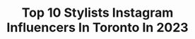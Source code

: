 ---
title: Top 10 Stylists Instagram Influencers In Toronto In 2023
description: >-
  Find top stylists Instagram influencers in Toronto in 2023. Most popular hashtags: #photography #toronto #love #fashion.
platform: Instagram
hits: 11
text_top: Analyze the most popular Instagram profiles on inBeat.
text_bottom: Our platform holds 11 Instagram influencers like this in Toronto, Canada for you to connect with.
profiles:
  - username: "minaj.mp"
    fullname: >-
      ♏️inajmp💮
    bio: >-
      Fashion Stylist~Model~Beauty pro~ Miss face of humanity 2021👑 I can’t teach anybody anything,I can only make them think.♻️👩‍❤️‍💋‍👨🇨🇦 @unik.models
    location: "Canada"
    followers: 81514
    engagement: 267
    commentsToLikes: 0.055639
    id: ckaotndqcwn0x0i78myma80eh
    verified: false
    hashtags: "#fashionshow, #beautiful, #artoftheday, #outfitinspiration"
  - username: "aliciasmcn"
    fullname: >-
      Alicia S Mcnamara
    bio: >-
      @etcanada 💕 Be Kind & Hustle 💕
    location: "Canada"
    followers: 13478
    engagement: 536
    commentsToLikes: 0.277124
    id: ck138v2jui69c0i19purjhp67
    verified: false
    hashtags: "#toronto, #ootd, #wardrobestylist, #love"
  - username: "terianncarty"
    fullname: >-
      Food Photographer + Stylist
    bio: >-
      👩🏻‍🍳Vegan Recipe Developer & Food Photographer 📝Contributor @bestofvegan 📷Food stylist 🧘🏻‍♀️Yoga Teacher📍Toronto
    location: "Canada"
    followers: 27667
    engagement: 268
    commentsToLikes: 0.272545
    id: ck5zzcswubhtr0i14rz5mp0un
    verified: false
    hashtags: "#vegansofig, #easyvegan, #glutenfreevegan, #foodphotography"
  - username: "balloonsbydina"
    fullname: >-
      Balloons By Dina
    bio: >-
      Leading Balloon Stylist in the GTA Based in Toronto 🇨🇦 ⬇️ ENTER MASTERCLASS ⬇️
    location: "Canada"
    followers: 128238
    engagement: 153
    commentsToLikes: 0.016851
    id: ck13bkejpvu6h0i19hy2en9i2
    verified: false
    hashtags: "#icecreamtheme, #birthdaybackdrop, #icecreamparty, #icecreamcake"
  - username: "tynomibanks"
    fullname: >-
      Tynomi Banks
    bio: >-
      I'm the queen I'm Miss Tynomi 👑 when I'm on stage I know you know me 😘 https://linktr.ee/TynomiBanks
    location: "Canada"
    followers: 86120
    engagement: 576
    commentsToLikes: 0.044278
    id: ck0w4kfcgz0gx0i193nyi3hy5
    verified: false
    hashtags: "#gay, #dragrace, #transformation, #lgbtq"
  - username: "hairbyestylez"
    fullname: >-
      HairByEstylez
    bio: >-
      Hair Stylist : Esther Tutu 😘 WE ONLY BOOK MONTHLY ✨ Hair Orders: Estylezcollection@gmail.com 📆 Book Your Appointment Online ⬇️ NO DMS🚫 Toronto 📍
    location: "Canada"
    followers: 37043
    engagement: 542
    commentsToLikes: 0.039512
    id: ck0u7ugdv5ny90i19do2kzrbf
    verified: false
    hashtags: ""
  - username: "timelessbyvinay"
    fullname: >-
      Timeless By Vinay 🇨🇦
    bio: >-
      Certified MUAH based inToronto, Canada Bridal | Makeup | Hair | Saree stylist 📧 timelessbyvinay@gmail.com 🚫NO DMs
    location: "Canada"
    followers: 32416
    engagement: 221
    commentsToLikes: 0.024980
    id: ck0vvr4b1qe3v0i1944i2vt7f
    verified: false
    hashtags: "#sareegoals, #makeuplife, #tamilgirl, #weddingidea"
  - username: "capricestylist"
    fullname: >-
      CAPRICE CONNERS
    bio: >-
      Creative Director | Fashion Stylist Editorial | TV & Film 🎞 Mama to Everly Blue 🦋 For Inquiries & Partnerships 📧 anna@sinclaircreativeagency.com
    location: "Canada"
    followers: 9961
    engagement: 353
    commentsToLikes: 0.087705
    id: ck5c6l8jg5o6t0i11vqijxo04
    verified: false
    hashtags: "#canadafashion, #fashionedit, #streetwearculture, #fashionstylists"
  - username: "gabrielabellydancer"
    fullname: >-
      Gabriela Carnovale
    bio: >-
      💜 Belly dancer 💃🏼 Director @abundancebellydance 🌎 Blessed 📨For bookings: DM or e-mail
    location: "Canada"
    followers: 26848
    engagement: 77
    commentsToLikes: 0.134148
    id: ck8tax2ogtfl20j78wsc5xugc
    verified: false
    hashtags: "#monday, #model, #torontomodel, #creative"
  - username: "model_lavin"
    fullname: >-
      Lavin 👑
    bio: >-
      Runway Model#tkfw Account active by mom Tiktok 👉🏻 model.lavin New video on YouTube ⤵️
    location: "Canada"
    followers: 317682
    engagement: 269
    commentsToLikes: 0.019038
    id: ck6tkxeq45lbl0j71ebqey78f
    verified: false
    hashtags: "#patpatshopping, #accessories, #winter, #canada"
---